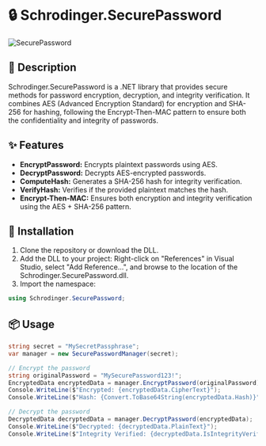 # 🔒 Schrodinger.SecurePassword

![SecurePassword](https://github.com/user-attachments/assets/a90d6b1b-457f-4933-9fae-f453c14db66d)

## 📄 Description
Schrodinger.SecurePassword is a .NET library that provides secure methods for password encryption, decryption, and integrity verification. It combines AES (Advanced Encryption Standard) for encryption and SHA-256 for hashing, following the Encrypt-Then-MAC pattern to ensure both the confidentiality and integrity of passwords.

## ✨ Features

- **EncryptPassword:** Encrypts plaintext passwords using AES.
- **DecryptPassword:** Decrypts AES-encrypted passwords.
- **ComputeHash:** Generates a SHA-256 hash for integrity verification.
- **VerifyHash:** Verifies if the provided plaintext matches the hash.
- **Encrypt-Then-MAC:** Ensures both encryption and integrity verification using the AES + SHA-256 pattern.

## 💾 Installation

1. Clone the repository or download the DLL.
2. Add the DLL to your project: Right-click on "References" in Visual Studio, select "Add Reference...", and browse to the location of the Schrodinger.SecurePassword.dll.
3. Import the namespace: 
  ``` csharp
  using Schrodinger.SecurePassword;
  ```
## 📦 Usage
``` csharp
string secret = "MySecretPassphrase";
var manager = new SecurePasswordManager(secret);

// Encrypt the password
string originalPassword = "MySecurePassword123!";
EncryptedData encryptedData = manager.EncryptPassword(originalPassword);
Console.WriteLine($"Encrypted: {encryptedData.CipherText}");
Console.WriteLine($"Hash: {Convert.ToBase64String(encryptedData.Hash)}");

// Decrypt the password
DecryptedData decryptedData = manager.DecryptPassword(encryptedData);
Console.WriteLine($"Decrypted: {decryptedData.PlainText}");
Console.WriteLine($"Integrity Verified: {decryptedData.IsIntegrityVerified}");

```
